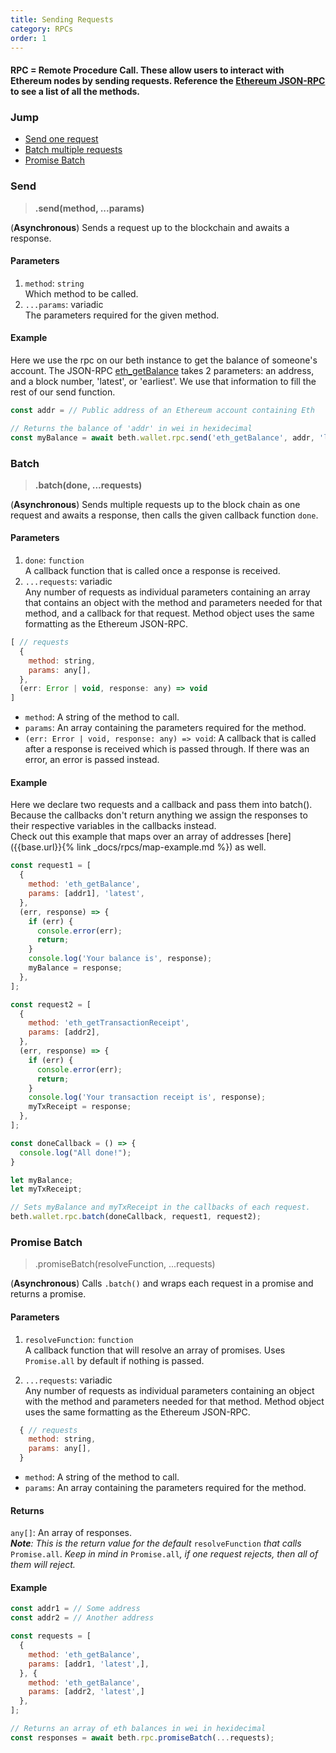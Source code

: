 ```yaml
---
title: Sending Requests
category: RPCs
order: 1
---
```


#### RPC = Remote Procedure Call. These allow users to interact with Ethereum nodes by sending requests. Reference the [Ethereum JSON-RPC](https://github.com/ethereum/wiki/wiki/JSON-RPC#json-rpc-methods) to see a list of all the methods.

### Jump

- [Send one request](#send)
- [Batch multiple requests](#batch)
- [Promise Batch](#promise-batch)

### Send 

> **.send(method, ...params)**

(**Asynchronous**) Sends a request up to the blockchain and awaits a response.

#### Parameters

1. `method`: `string`<br>
Which method to be called.
2. `...params`: variadic<br>
The parameters required for the given method.

#### Example

Here we use the rpc on our beth instance to get the balance of someone's account. The JSON-RPC [eth_getBalance](https://github.com/ethereum/wiki/wiki/JSON-RPC#eth_getbalance) takes 2 parameters: an address, and a block number, 'latest', or 'earliest'. We use that information to fill the rest of our send function.

```javascript
const addr = // Public address of an Ethereum account containing Eth

// Returns the balance of 'addr' in wei in hexidecimal
const myBalance = await beth.wallet.rpc.send('eth_getBalance', addr, 'latest');
```

### Batch

> **.batch(done, ...requests)**

(**Asynchronous**) Sends multiple requests up to the block chain as one request and awaits a response, then calls the given callback function `done`.

#### Parameters

1. `done`: `function`<br>
A callback function that is called once a response is received.
2. `...requests`: variadic<br>
Any number of requests as individual parameters containing an array that contains an object with the method and parameters needed for that method, and a callback for that request. Method object uses the same formatting as the Ethereum JSON-RPC.

```javascript
[ // requests
  {
    method: string,
    params: any[],
  },
  (err: Error | void, response: any) => void
]
```

  * `method`: A string of the method to call.
  * `params`: An array containing the parameters required for the method.
  * `(err: Error | void, response: any) => void`: A callback that is called after a response is received which is passed through. If there was an error, an error is passed instead.

#### Example

Here we declare two requests and a callback and pass them into batch(). Because the callbacks don't return anything we assign the responses to their respective variables in the callbacks instead. <br>
Check out this example that maps over an array of addresses [here]({{base.url}}{% link _docs/rpcs/map-example.md %}) as well.

```javascript
const request1 = [
  {
    method: 'eth_getBalance',
    params: [addr1], 'latest',
  },
  (err, response) => {
    if (err) {
      console.error(err);
      return;
    }
    console.log('Your balance is', response);
    myBalance = response;
  },
];

const request2 = [
  {
    method: 'eth_getTransactionReceipt',
    params: [addr2],
  },
  (err, response) => {
    if (err) {
      console.error(err);
      return;
    }
    console.log('Your transaction receipt is', response);
    myTxReceipt = response;
  },
];

const doneCallback = () => {
  console.log("All done!");
}

let myBalance;
let myTxReceipt;

// Sets myBalance and myTxReceipt in the callbacks of each request.
beth.wallet.rpc.batch(doneCallback, request1, request2);

```

### Promise Batch

> .promiseBatch(resolveFunction, ...requests)

(**Asynchronous**) Calls `.batch()` and wraps each request in a promise and returns a promise.

#### Parameters

1. `resolveFunction`: `function`<br>
A callback function that will resolve an array of promises. Uses `Promise.all` by default if nothing is passed.

2. `...requests`: variadic<br>
Any number of requests as individual parameters containing an object with the method and parameters needed for that method. Method object uses the same formatting as the Ethereum JSON-RPC.

```javascript
  { // requests
    method: string,
    params: any[],
  }
```

  * `method`: A string of the method to call.
  * `params`: An array containing the parameters required for the method.
 
#### Returns

`any[]`: An array of responses.<br>
_**Note**: This is the return value for the default_ `resolveFunction` _that calls_ `Promise.all`. _Keep in mind in_ `Promise.all`_, if one request rejects, then all of them will reject._

#### Example

```javascript
const addr1 = // Some address
const addr2 = // Another address

const requests = [
  {
    method: 'eth_getBalance',
    params: [addr1, 'latest',],
  }, {
    method: 'eth_getBalance',
    params: [addr2, 'latest',]
  },
];

// Returns an array of eth balances in wei in hexidecimal
const responses = await beth.rpc.promiseBatch(...requests);
```
